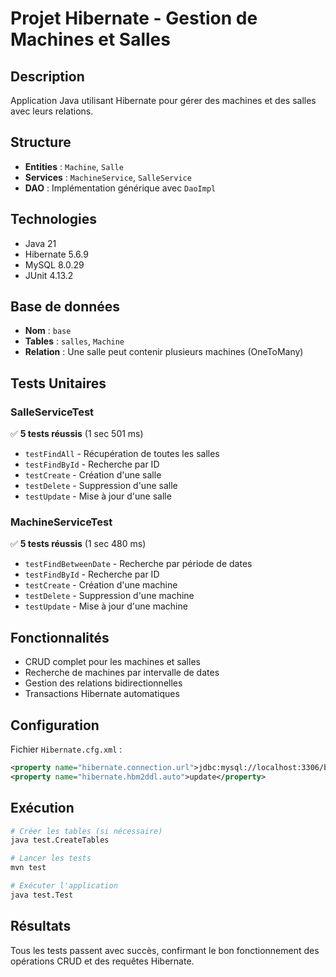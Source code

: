 # Projet Hibernate - Gestion de Machines et Salles

## Description
Application Java utilisant Hibernate pour gérer des machines et des salles avec leurs relations.

## Structure
- **Entities** : `Machine`, `Salle`
- **Services** : `MachineService`, `SalleService`
- **DAO** : Implémentation générique avec `DaoImpl`

## Technologies
- Java 21
- Hibernate 5.6.9
- MySQL 8.0.29
- JUnit 4.13.2

## Base de données
- **Nom** : `base`
- **Tables** : `salles`, `Machine`
- **Relation** : Une salle peut contenir plusieurs machines (OneToMany)

## Tests Unitaires

### SalleServiceTest
✅ **5 tests réussis** (1 sec 501 ms)
- `testFindAll` - Récupération de toutes les salles
- `testFindById` - Recherche par ID
- `testCreate` - Création d'une salle
- `testDelete` - Suppression d'une salle
- `testUpdate` - Mise à jour d'une salle

### MachineServiceTest
✅ **5 tests réussis** (1 sec 480 ms)
- `testFindBetweenDate` - Recherche par période de dates
- `testFindById` - Recherche par ID
- `testCreate` - Création d'une machine
- `testDelete` - Suppression d'une machine
- `testUpdate` - Mise à jour d'une machine

## Fonctionnalités
- CRUD complet pour les machines et salles
- Recherche de machines par intervalle de dates
- Gestion des relations bidirectionnelles
- Transactions Hibernate automatiques

## Configuration
Fichier `Hibernate.cfg.xml` :
```xml
<property name="hibernate.connection.url">jdbc:mysql://localhost:3306/base</property>
<property name="hibernate.hbm2ddl.auto">update</property>
```

## Exécution
```bash
# Créer les tables (si nécessaire)
java test.CreateTables

# Lancer les tests
mvn test

# Exécuter l'application
java test.Test
```

## Résultats
Tous les tests passent avec succès, confirmant le bon fonctionnement des opérations CRUD et des requêtes Hibernate.

